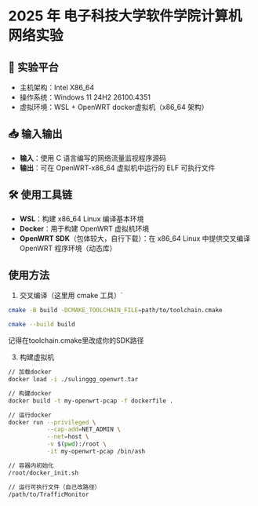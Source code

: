 # 2025 年 电子科技大学软件学院计算机网络实验

## 🧪 实验平台

- 主机架构：Intel X86_64
- 操作系统：Windows 11 24H2 26100.4351
- 虚拟环境：WSL + OpenWRT docker虚拟机（x86_64 架构）

## 📥 输入输出

- **输入**：使用 C 语言编写的网络流量监视程序源码
- **输出**：可在 OpenWRT-x86_64 虚拟机中运行的 ELF 可执行文件

## 🛠️ 使用工具链

- **WSL**：构建 x86_64 Linux 编译基本环境
- **Docker**：用于构建 OpenWRT 虚拟机环境
- **OpenWRT SDK**（包体较大，自行下载）：在 x86_64 Linux 中提供交叉编译 OpenWRT 程序环境（动态库）

## 使用方法
1. 交叉编译（这里用 cmake 工具）`
```bash
cmake -B build -DCMAKE_TOOLCHAIN_FILE=path/to/toolchain.cmake

cmake --build build
```
记得在toolchain.cmake里改成你的SDK路径

3. 构建虚拟机
```bash
// 加载docker
docker load -i ./sulinggg_openwrt.tar

// 构建docker
docker build -t my-openwrt-pcap -f dockerfile .

// 运行docker
docker run --privileged \
           --cap-add=NET_ADMIN \
           --net=host \
           -v $(pwd):/root \
           -it my-openwrt-pcap /bin/ash
```
```sh
// 容器内初始化
/root/docker_init.sh

// 运行可执行文件（自己改路径）
/path/to/TrafficMonitor
```
